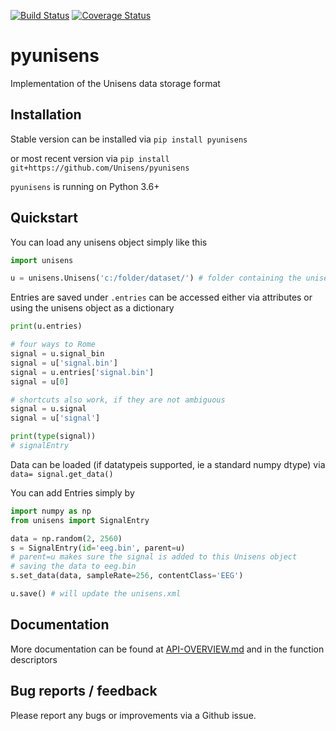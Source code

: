 [![Build Status](https://travis-ci.com/Unisens/pyunisens.svg?branch=master)](https://travis-ci.com/Unisens/pyunisens)  [![Coverage Status](https://coveralls.io/repos/github/Unisens/pyunisens/badge.svg?branch=master)](https://coveralls.io/github/Unisens/pyunisens?branch=master)

# pyunisens
Implementation of the Unisens data storage format

## Installation
Stable version can be installed via `pip install pyunisens`

or most recent version via `pip install git+https://github.com/Unisens/pyunisens`

`pyunisens` is running on Python 3.6+

## Quickstart

You can load any unisens object simply like this

```Python
import unisens

u = unisens.Unisens('c:/folder/dataset/') # folder containing the unisens.xml
```

Entries are saved under `.entries` can be accessed either via attributes or using the unisens object as a dictionary

```Python
print(u.entries)

# four ways to Rome
signal = u.signal_bin
signal = u['signal.bin']
signal = u.entries['signal.bin']
signal = u[0]

# shortcuts also work, if they are not ambiguous
signal = u.signal
signal = u['signal']

print(type(signal))
# signalEntry
```

Data can be loaded (if datatypeis supported, ie a standard numpy dtype) via `data= signal.get_data()`

You can add Entries simply by

```Python
import numpy as np
from unisens import SignalEntry

data = np.random(2, 2560)
s = SignalEntry(id='eeg.bin', parent=u)
# parent=u makes sure the signal is added to this Unisens object
# saving the data to eeg.bin
s.set_data(data, sampleRate=256, contentClass='EEG')

u.save() # will update the unisens.xml
```

## Documentation
More documentation can be found at 
[API-OVERVIEW.md](API-OVERVIEW.md) and in the function descriptors


## Bug reports / feedback
Please report any bugs or improvements via a Github issue.
